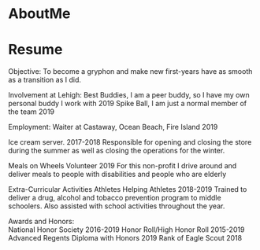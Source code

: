 # AboutMe
# Resume
 
Objective:
To become a gryphon and make new first-years have as smooth as a transition as I did. 
 
 
Involvement at Lehigh:
Best Buddies, I am a peer buddy, so I have my own personal buddy I work with 	              2019 
Spike Ball, I am just a normal member of the team  	 	                                      2019 
 
 
Employment:
Waiter at Castaway, Ocean Beach, Fire Island                  	 	                     	   	2019 
 
Ice cream server.  	 	 	 	 	                                  	 	                       	 	2017-2018 
 Responsible for opening and closing the store during the summer as well as closing the operations for the winter.  
 
Meals on Wheels Volunteer  	 	 	 	 	 	                                                     	2019 
For this non-profit I drive around and deliver meals to people with disabilities and people who are elderly 
 
Extra-Curricular Activities 
Athletes Helping Athletes                         	 	 	 	 	 	                              2018-2019 
Trained to deliver a drug, alcohol and tobacco prevention program to middle schoolers.  Also assisted with school activities throughout the year.   
 
 
Awards and Honors:                                                           
National Honor Society                             	 	 	 	                               	 	2016-2019 
Honor Roll/High Honor Roll                          	                               	 	 	 	2015-2019 
Advanced Regents Diploma with Honors                     	 	                               	2019 
Rank of Eagle Scout  	 	 	 	 	                           	 	 	                              2018 
